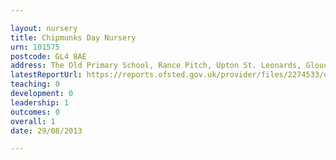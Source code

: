 ```yaml
---

layout: nursery
title: Chipmunks Day Nursery
urn: 101575
postcode: GL4 8AE
address: The Old Primary School, Rance Pitch, Upton St. Leonards, Gloucester, GL4 8AE
latestReportUrl: https://reports.ofsted.gov.uk/provider/files/2274533/urn/101575.pdf
teaching: 0
development: 0
leadership: 1
outcomes: 0
overall: 1
date: 29/08/2013

---
```


